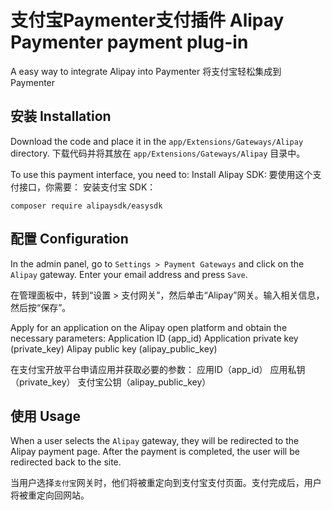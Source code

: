 # 支付宝Paymenter支付插件 Alipay Paymenter payment plug-in

A easy way to integrate Alipay into Paymenter
将支付宝轻松集成到 Paymenter

## 安装 Installation
Download the code and place it in the `app/Extensions/Gateways/Alipay` directory.
下载代码并将其放在 `app/Extensions/Gateways/Alipay` 目录中。

To use this payment interface, you need to:
Install Alipay SDK:
要使用这个支付接口，你需要：
安装支付宝 SDK：
```
composer require alipaysdk/easysdk
```

## 配置 Configuration
In the admin panel, go to `Settings > Payment Gateways` and click on the `Alipay` gateway. Enter your email address and press `Save`.

在管理面板中，转到“设置 > 支付网关”，然后单击“Alipay”网关。输入相关信息，然后按“保存”。

Apply for an application on the Alipay open platform and obtain the necessary parameters:
Application ID (app_id)
Application private key (private_key)
Alipay public key (alipay_public_key)

在支付宝开放平台申请应用并获取必要的参数：
应用ID（app_id）
应用私钥（private_key）
支付宝公钥（alipay_public_key）

## 使用 Usage
When a user selects the `Alipay` gateway, they will be redirected to the Alipay payment page. After the payment is completed, the user will be redirected back to the site. 

当用户选择`支付宝`网关时，他们将被重定向到支付宝支付页面。支付完成后，用户将被重定向回网站。
